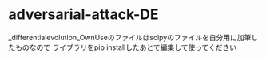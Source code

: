 # adversarial-attack-DE
_differentialevolution_OwnUseのファイルはscipyのファイルを自分用に加筆したものなので
ライブラリをpip installしたあとで編集して使ってください
